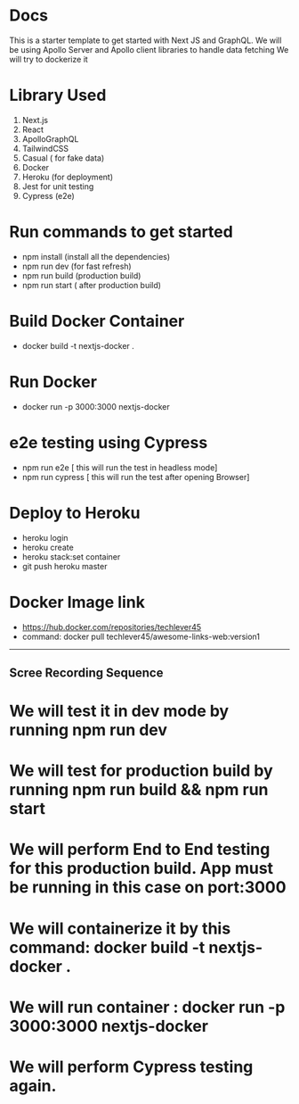 # Docs

This is a starter template to get started with Next JS and GraphQL.
We will be using Apollo Server and Apollo client libraries to handle data fetching
We will try to dockerize it

# Library Used

1. Next.js
2. React
3. ApolloGraphQL
4. TailwindCSS
5. Casual ( for fake data)
6. Docker
7. Heroku (for deployment)
8. Jest for unit testing
9. Cypress (e2e)

# Run commands to get started

- npm install (install all the dependencies)
- npm run dev (for fast refresh)
- npm run build (production build)
- npm run start ( after production build)

# Build Docker Container

- docker build -t nextjs-docker .

# Run Docker

- docker run -p 3000:3000 nextjs-docker

# e2e testing using Cypress

- npm run e2e      [ this will run the test in headless mode]
- npm run cypress  [ this will run the test after opening Browser]


# Deploy to Heroku

- heroku login
- heroku create
- heroku stack:set container
- git push heroku master

# Docker Image link
- https://hub.docker.com/repositories/techlever45
- command: docker pull techlever45/awesome-links-web:version1


---------------------------------------------------------
Scree Recording Sequence
---------------------------------------------------------

# We will test it in dev mode by running npm run dev
# We will test for production build by running npm run build && npm run start
# We will perform End to End testing for this production build. App must be running in this case on port:3000
# We will containerize it by this command: docker build -t nextjs-docker .
# We will run container : docker run -p 3000:3000 nextjs-docker
# We will perform Cypress testing again.